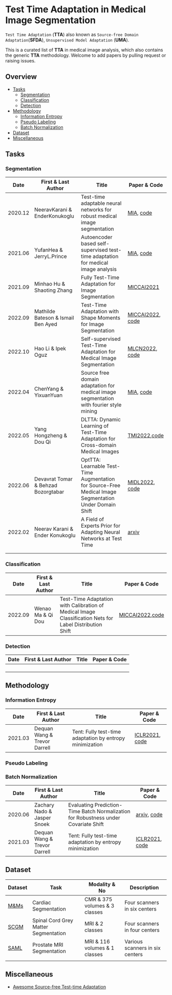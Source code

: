 # Test Time Adaptation in Medical Image Segmentation

`Test Time Adaptation` (**TTA**) also known as `Source-free Domain Adaptation`(**SFDA**),  `Unsupervised Model Adaptation` (**UMA**).  

This is a curated list of **TTA** in medical image analysis, which also contains the generic **TTA** methodology. Welcome to add papers by pulling request or raising issues. 

## Overview

- [Tasks](#task)
  - [Segmentation](#segmentation)
  - [Classification](#classification)
  - [Detection](#detection)
- [Methodology](#methodology)
  - [Information Entropy](#information-entropy)
  - [Pseudo Labeling](#pseudo-labeling)
  - [Batch Normalization](#batch-normalization)
- [Dataset](#dataset)
- [Miscellaneous](#miscellaneous)

## Tasks
### Segmentation

| Date | First & Last Author | Title | Paper & Code |
| ---- | ------------------- | ----- | ------------ |
| 2020.12 | NeeravKarani & EnderKonukoglu | Test-time adaptable neural networks for robust medical image segmentation | [MIA](https://www.sciencedirect.com/science/article/pii/S1361841520302711), [code](https://github.com/neerakara/test-time-adaptable-neural-networks-for-domain-generalization)              |
| 2021.06 | YufanHea & JerryL.Prince | Autoencoder based self-supervised test-time adaptation for medical image analysis      | [MIA](https://www.sciencedirect.com/science/article/am/pii/S1361841521001821), [code](https://github.com/YufanHe/self-domain-adapted-network) |
| 2021.09 | Minhao Hu & Shaoting Zhang  | Fully Test-Time Adaptation for Image Segmentation | [MICCAI2021](https://link.springer.com/chapter/10.1007/978-3-030-87199-4_24) |
| 2022.09 | Mathilde Bateson & Ismail Ben Ayed | Test-Time Adaptation with Shape Moments for Image Segmentation |[MICCAI2022](https://link.springer.com/chapter/10.1007/978-3-031-16440-8_70), [code](https://github.com/mathilde-b/TTA)  |
| 2022.10 | Hao Li & Ipek Oguz | Self-supervised Test-Time Adaptation for Medical Image Segmentation | [MLCN2022](https://link.springer.com/chapter/10.1007/978-3-031-17899-3_4), [code](https://github.com/HaoLi12345/TTA) |
| 2022.04 | ChenYang & YixuanYuan | Source free domain adaptation for medical image segmentation with fourier style mining | [MIA](https://www.sciencedirect.com/science/article/abs/pii/S1361841522001049), [code](https://github.com/CityU-AIM-Group/SFDA-FSM) |
| 2022.05 | Yang Hongzheng & Dou Qi | DLTTA: Dynamic Learning of Test-Time Adaptation for Cross-domain Medical Images | [TMI2022](https://ieeexplore.ieee.org/document/9830762),[code](https://github.com/med-air/DLTTA) |
| 2022.06 | Devavrat Tomar & Behzad Bozorgtabar | OptTTA: Learnable Test-Time Augmentation for Source-Free Medical Image Segmentation Under Domain Shift | [MIDL2022](https://openreview.net/pdf?id=B6HdQaY_iR), [code](https://openreview.net/pdf?id=B6HdQaY_iR) |
| 2022.02 | Neerav Karani & Ender Konukoglu | A Field of Experts Prior for Adapting Neural Networks at Test Time | [arxiv](https://arxiv.org/abs/2202.05271) |
|      |                     |       |              |
|      |                     |       |              |


### Classification

| Date | First & Last Author | Title | Paper & Code |
| ---- | ------------------- | ----- | ------------ |
| 2022.09 | Wenao Ma & Qi Dou | Test-Time Adaptation with Calibration of Medical Image Classification Nets for Label Distribution Shift | [MICCAI2022](https://link.springer.com/chapter/10.1007/978-3-031-16437-8_30),[code](https://github.com/med-air/TTADC) |


### Detection

| Date | First & Last Author | Title | Paper & Code |
| ---- | ------------------- | ----- | ------------ |
|      |                     |       |              |
|      |                     |       |              |
|      |                     |       |              |
|      |                     |       |              |

## Methodology

### Information Entropy
| Date    | First & Last Author                    | Title                                                        | Paper & Code                                                 |
| ------- | -------------------------------------- | ------------------------------------------------------------ | ------------------------------------------------------------ |
| 2021.03 | Dequan Wang & Trevor Darrell | Tent: Fully test-time adaptation by entropy minimization | [ICLR2021]((https://arxiv.org/pdf/2006.10726)), [code](https://github.com/DequanWang/tent.git) |
### Pseudo Labeling
### Batch Normalization
| Date    | First & Last Author                    | Title                                                        | Paper & Code                                                 |
| ------- | -------------------------------------- | ------------------------------------------------------------ | ------------------------------------------------------------ |
| 2020.06 | Zachary Nado & Jasper Snoek | Evaluating Prediction-Time Batch Normalization for Robustness under Covariate Shift | [arxiv](https://arxiv.org/abs/2006.10963), [code](https://colab.research.google.com/drive/11N0wDZnMQQuLrRwRoumDCrhSaIhkqjof) |
| 2021.03 | Dequan Wang & Trevor Darrell | Tent: Fully test-time adaptation by entropy minimization | [ICLR2021]((https://arxiv.org/pdf/2006.10726)), [code](https://github.com/DequanWang/tent.git) |

## Dataset

| Dataset | Task | Modality & No | Description |
| ---- | ------------------- | ----- | ------------ |
| [M&Ms](https://www.ub.edu/mnms/) | Cardiac Segmentation | CMR & 375 volumes & 3 classes | Four scanners in six centers |
| [SCGM]()     | Spinal Cord Grey Matter Segmentation | MRI & 2 classes      | Four scanners in four centers |
|  [SAML](https://liuquande.github.io/SAML/) | Prostate MRI Segmentation | MRI & 116 volumes & 1 classes | Various scanners in six centers | 
|      |                     |       |              |

## Miscellaneous
- [Awesome Source-free Test-time Adaptation](https://github.com/YuejiangLIU/awesome-source-free-test-time-adaptation.git)






